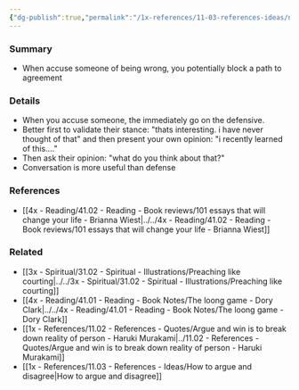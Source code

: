 ```yaml
---
{"dg-publish":true,"permalink":"/1x-references/11-03-references-ideas/not-directly-accuse-someone-of-being-wrong/"}
---
```



### Summary
- When accuse someone of being wrong, you potentially block a path to agreement

### Details
- When you accuse someone, the immediately go on the defensive.
- Better first to validate their stance: "thats interesting. i have never thought of that" and then present your own opinion: "i recently learned of this...."
- Then ask their opinion: "what do you think about that?"
- Conversation is more useful than defense

### References
- [[4x - Reading/41.02 - Reading - Book reviews/101 essays that will change your life - Brianna Wiest\|../../4x - Reading/41.02 - Reading - Book reviews/101 essays that will change your life - Brianna Wiest]]

### Related
- [[3x - Spiritual/31.02 - Spiritual - Illustrations/Preaching like courting\|../../3x - Spiritual/31.02 - Spiritual - Illustrations/Preaching like courting]]
- [[4x - Reading/41.01 - Reading - Book Notes/The loong game - Dory Clark\|../../4x - Reading/41.01 - Reading - Book Notes/The loong game - Dory Clark]]
- [[1x - References/11.02 - References - Quotes/Argue and win is to break down reality of person - Haruki Murakami\|../11.02 - References - Quotes/Argue and win is to break down reality of person - Haruki Murakami]]
- [[1x - References/11.03 - References - Ideas/How to argue and disagree\|How to argue and disagree]]